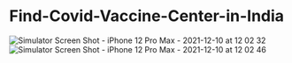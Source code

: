 # Find-Covid-Vaccine-Center-in-India


![Simulator Screen Shot - iPhone 12 Pro Max - 2021-12-10 at 12 02 32](https://user-images.githubusercontent.com/16381152/145528340-7e73ef8b-23e4-4694-95e5-573ca65c2717.png)
![Simulator Screen Shot - iPhone 12 Pro Max - 2021-12-10 at 12 02 46](https://user-images.githubusercontent.com/16381152/145528350-482dae0b-c90a-4e69-81df-5364a65e2435.png)
